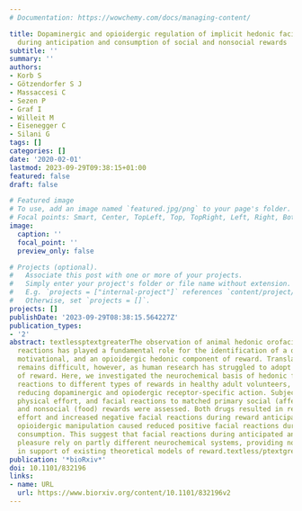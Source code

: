 ```yaml
---
# Documentation: https://wowchemy.com/docs/managing-content/

title: Dopaminergic and opioidergic regulation of implicit hedonic facial reactions
  during anticipation and consumption of social and nonsocial rewards
subtitle: ''
summary: ''
authors:
- Korb S
- Götzendorfer S J
- Massaccesi C
- Sezen P
- Graf I
- Willeit M
- Eisenegger C
- Silani G
tags: []
categories: []
date: '2020-02-01'
lastmod: 2023-09-29T09:38:15+01:00
featured: false
draft: false

# Featured image
# To use, add an image named `featured.jpg/png` to your page's folder.
# Focal points: Smart, Center, TopLeft, Top, TopRight, Left, Right, BottomLeft, Bottom, BottomRight.
image:
  caption: ''
  focal_point: ''
  preview_only: false

# Projects (optional).
#   Associate this post with one or more of your projects.
#   Simply enter your project's folder or file name without extension.
#   E.g. `projects = ["internal-project"]` references `content/project/deep-learning/index.md`.
#   Otherwise, set `projects = []`.
projects: []
publishDate: '2023-09-29T08:38:15.564227Z'
publication_types:
- '2'
abstract: textlessptextgreaterThe observation of animal hedonic orofacial and behavioral
  reactions has played a fundamental role for the identification of a dopaminergic
  motivational, and an opioidergic hedonic component of reward. Translation to humans
  remains difficult, however, as human research has struggled to adopt a similar operationalization
  of reward. Here, we investigated the neurochemical basis of hedonic facial and behavioral
  reactions to different types of rewards in healthy adult volunteers, by pharmacologically
  reducing dopaminergic and opiodergic receptor-specific action. Subjective ratings,
  physical effort, and facial reactions to matched primary social (affective touch)
  and nonsocial (food) rewards were assessed. Both drugs resulted in reduced physical
  effort and increased negative facial reactions during reward anticipation, but only
  opioidergic manipulation caused reduced positive facial reactions during reward
  consumption. This suggest that facial reactions during anticipated and experienced
  pleasure rely on partly different neurochemical systems, providing novel evidence
  in support of existing theoretical models of reward.textless/ptextgreater
publication: '*bioRxiv*'
doi: 10.1101/832196
links:
- name: URL
  url: https://www.biorxiv.org/content/10.1101/832196v2
---
```

